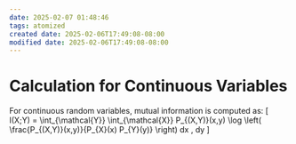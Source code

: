 ```yaml
---
date: 2025-02-07 01:48:46
tags: atomized
created date: 2025-02-06T17:49:08-08:00
modified date: 2025-02-06T17:49:08-08:00
---
```

# Calculation for Continuous Variables
For continuous random variables, mutual information is computed as:
\[
I(X;Y) = \int_{\mathcal{Y}} \int_{\mathcal{X}} P_{(X,Y)}(x,y) \log \left( \frac{P_{(X,Y)}(x,y)}{P_{X}(x) P_{Y}(y)} \right) dx \, dy
\]